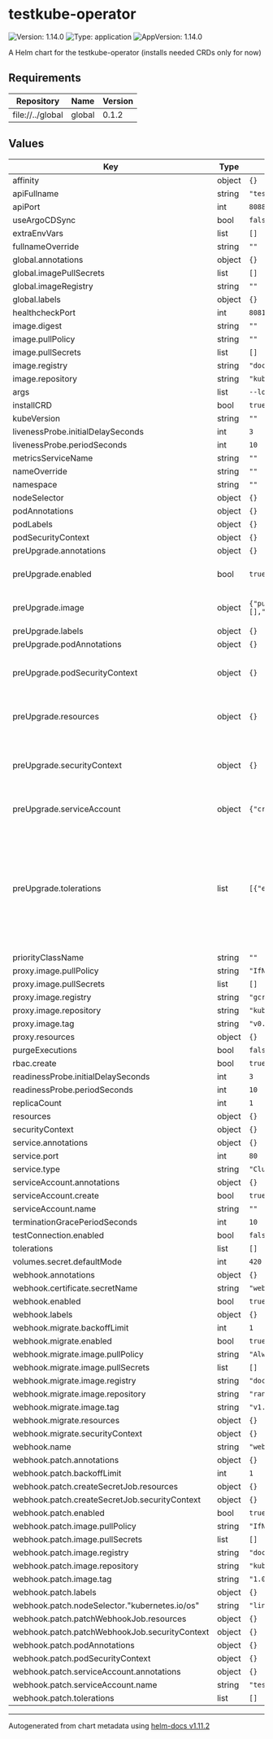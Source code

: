 # testkube-operator

![Version: 1.14.0](https://img.shields.io/badge/Version-1.14.0-informational?style=flat-square) ![Type: application](https://img.shields.io/badge/Type-application-informational?style=flat-square) ![AppVersion: 1.14.0](https://img.shields.io/badge/AppVersion-1.14.0-informational?style=flat-square)

A Helm chart for the testkube-operator (installs needed CRDs only for now)

## Requirements

| Repository | Name | Version |
|------------|------|---------|
| file://../global | global | 0.1.2 |

## Values

| Key | Type | Default | Description |
|-----|------|---------|-------------|
| affinity | object | `{}` |  |
| apiFullname | string | `"testkube-api-server"` |  |
| apiPort | int | `8088` |  |
| useArgoCDSync| bool | `false` |  |
| extraEnvVars | list | `[]` |  |
| fullnameOverride | string | `""` |  |
| global.annotations | object | `{}` |  |
| global.imagePullSecrets | list | `[]` |  |
| global.imageRegistry | string | `""` |  |
| global.labels | object | `{}` |  |
| healthcheckPort | int | `8081` |  |
| image.digest | string | `""` |  |
| image.pullPolicy | string | `""` |  |
| image.pullSecrets | list | `[]` |  |
| image.registry | string | `"docker.io"` |  |
| image.repository | string | `"kubeshop/testkube-operator"` |  |
| args | list | `--logtostderr=true` | |
| installCRD | bool | `true` |  |
| kubeVersion | string | `""` |  |
| livenessProbe.initialDelaySeconds | int | `3` |  |
| livenessProbe.periodSeconds | int | `10` |  |
| metricsServiceName | string | `""` |  |
| nameOverride | string | `""` |  |
| namespace | string | `""` |  |
| nodeSelector | object | `{}` |  |
| podAnnotations | object | `{}` |  |
| podLabels | object | `{}` |  |
| podSecurityContext | object | `{}` |  |
| preUpgrade.annotations | object | `{}` |  |
| preUpgrade.enabled | bool | `true` | Upgrade hook is enabled |
| preUpgrade.image | object | `{"pullPolicy":"IfNotPresent","pullSecrets":[],"registry":"docker.io","repository":"bitnami/kubectl","tag":"1.28.2"}` | Specify image parameters |
| preUpgrade.labels | object | `{}` |  |
| preUpgrade.podAnnotations | object | `{}` |  |
| preUpgrade.podSecurityContext | object | `{}` | Upgrade Pod Security Context |
| preUpgrade.resources | object | `{}` | Specify resource limits and requests |
| preUpgrade.securityContext | object | `{}` | Security Context for Upgrade kubectl container |
| preUpgrade.serviceAccount | object | `{"create":true}` | Create SA for upgrade hook |
| preUpgrade.tolerations | list | `[{"effect":"NoSchedule","key":"kubernetes.io/arch","operator":"Equal","value":"arm64"}]` | Tolerations to schedule a workload to nodes with any architecture type. Required for deployment to GKE cluster. |
| priorityClassName | string | `""` |  |
| proxy.image.pullPolicy | string | `"IfNotPresent"` |  |
| proxy.image.pullSecrets | list | `[]` |  |
| proxy.image.registry | string | `"gcr.io"` |  |
| proxy.image.repository | string | `"kubebuilder/kube-rbac-proxy"` |  |
| proxy.image.tag | string | `"v0.8.0"` |  |
| proxy.resources | object | `{}` |  |
| purgeExecutions | bool | `false` |  |
| rbac.create | bool | `true` |  |
| readinessProbe.initialDelaySeconds | int | `3` |  |
| readinessProbe.periodSeconds | int | `10` |  |
| replicaCount | int | `1` |  |
| resources | object | `{}` |  |
| securityContext | object | `{}` |  |
| service.annotations | object | `{}` |  |
| service.port | int | `80` |  |
| service.type | string | `"ClusterIP"` |  |
| serviceAccount.annotations | object | `{}` |  |
| serviceAccount.create | bool | `true` |  |
| serviceAccount.name | string | `""` |  |
| terminationGracePeriodSeconds | int | `10` |  |
| testConnection.enabled | bool | `false` |  |
| tolerations | list | `[]` |  |
| volumes.secret.defaultMode | int | `420` |  |
| webhook.annotations | object | `{}` |  |
| webhook.certificate.secretName | string | `"webhook-server-cert"` |  |
| webhook.enabled | bool | `true` |  |
| webhook.labels | object | `{}` |  |
| webhook.migrate.backoffLimit | int | `1` |  |
| webhook.migrate.enabled | bool | `true` |  |
| webhook.migrate.image.pullPolicy | string | `"Always"` |  |
| webhook.migrate.image.pullSecrets | list | `[]` |  |
| webhook.migrate.image.registry | string | `"docker.io"` |  |
| webhook.migrate.image.repository | string | `"rancher/kubectl"` |  |
| webhook.migrate.image.tag | string | `"v1.23.7"` |  |
| webhook.migrate.resources | object | `{}` |  |
| webhook.migrate.securityContext | object | `{}` |  |
| webhook.name | string | `"webhook-admission"` |  |
| webhook.patch.annotations | object | `{}` |  |
| webhook.patch.backoffLimit | int | `1` |  |
| webhook.patch.createSecretJob.resources | object | `{}` |  |
| webhook.patch.createSecretJob.securityContext | object | `{}` |  |
| webhook.patch.enabled | bool | `true` |  |
| webhook.patch.image.pullPolicy | string | `"IfNotPresent"` |  |
| webhook.patch.image.pullSecrets | list | `[]` |  |
| webhook.patch.image.registry | string | `"docker.io"` |  |
| webhook.patch.image.repository | string | `"kubeshop/kube-webhook-certgen"` |  |
| webhook.patch.image.tag | string | `"1.0.11"` |  |
| webhook.patch.labels | object | `{}` |  |
| webhook.patch.nodeSelector."kubernetes.io/os" | string | `"linux"` |  |
| webhook.patch.patchWebhookJob.resources | object | `{}` |  |
| webhook.patch.patchWebhookJob.securityContext | object | `{}` |  |
| webhook.patch.podAnnotations | object | `{}` |  |
| webhook.patch.podSecurityContext | object | `{}` |  |
| webhook.patch.serviceAccount.annotations | object | `{}` |  |
| webhook.patch.serviceAccount.name | string | `"testkube-operator-webhook-cert-mgr"` |  |
| webhook.patch.tolerations | list | `[]` |  |

----------------------------------------------
Autogenerated from chart metadata using [helm-docs v1.11.2](https://github.com/norwoodj/helm-docs/releases/v1.11.2)
